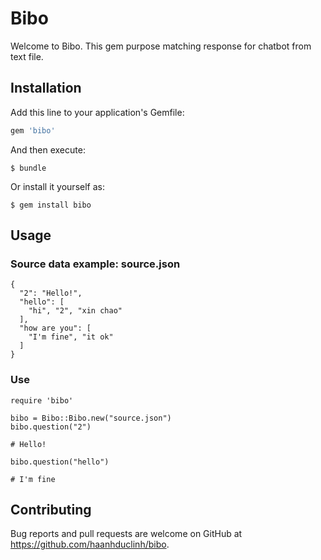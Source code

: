 # Bibo

Welcome to Bibo. This gem purpose matching response for chatbot from text file.

## Installation

Add this line to your application's Gemfile:

```ruby
gem 'bibo'
```

And then execute:

    $ bundle

Or install it yourself as:

    $ gem install bibo

## Usage

### Source data example: source.json

```
{
  "2": "Hello!",
  "hello": [
    "hi", "2", "xin chao"
  ],
  "how are you": [
    "I'm fine", "it ok"
  ]
}

```
### Use

```
require 'bibo'

bibo = Bibo::Bibo.new("source.json")
bibo.question("2")

# Hello!

bibo.question("hello")

# I'm fine

```

## Contributing

Bug reports and pull requests are welcome on GitHub at https://github.com/haanhduclinh/bibo.
